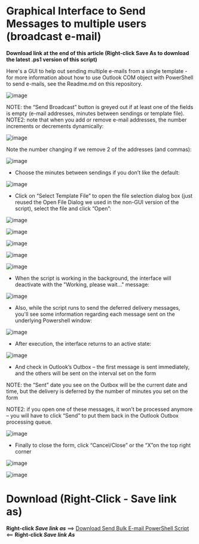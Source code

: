 # Graphical Interface to Send Messages to multiple users (broadcast e-mail)

**Download link at the end of this article (Right-click Save As to download the latest .ps1 version of this script)**

Here's a GUI to help out sending multiple e-mails from a single template - for more information about how to use Outlook COM object with PowerShell to send e-mails, see the Readme.md on this repository.

![image](https://user-images.githubusercontent.com/33433229/173739480-fc9b5d8c-303b-4392-836e-83fd48bd0cd6.png)

NOTE: the “Send Broadcast” button is greyed out if at least one of the fields is empty (e-mail addresses, minutes between sendings or template file). 
NOTE2: note that when you add or remove e-mail addresses, the number increments or decrements dynamically:

![image](https://user-images.githubusercontent.com/33433229/173739595-3214b62f-2060-43d5-9477-8c8fdfb99eee.png)

Note the number changing if we remove 2 of the addresses (and commas):

![image](https://user-images.githubusercontent.com/33433229/173739613-080a512f-0abb-4115-a874-7f5235991791.png)

-	Choose the minutes between sendings if you don’t like the default:

![image](https://user-images.githubusercontent.com/33433229/173739665-d350f375-630f-42c1-9304-9e9a4a827f22.png)

-	Click on “Select Template File” to open the file selection dialog box (just reused the Open File Dialog we used in the non-GUI version of the script), select the file and click “Open”:

![image](https://user-images.githubusercontent.com/33433229/173739780-a6236cbf-c83d-4faf-999c-6134165237d2.png)

![image](https://user-images.githubusercontent.com/33433229/173739785-4925b8f6-c091-4faf-9c5e-ce53563f3f64.png)

![image](https://user-images.githubusercontent.com/33433229/173739797-61c70488-ce4c-460a-a71c-b3175251d5aa.png)

![image](https://user-images.githubusercontent.com/33433229/173739808-13ef6e5e-e420-4188-8d92-76dfbdaa4d2c.png)

![image](https://user-images.githubusercontent.com/33433229/173739816-358a0ec6-2db1-457d-a73c-55f1eb3e3d0d.png)

- When the script is working in the background, the interface will deactivate with the "Working, please wait..." message:

![image](https://user-images.githubusercontent.com/33433229/173739914-ad81349c-711c-46a1-9642-6f8edf6170ec.png)

- Also, while the script runs to send the deferred delivery messages, you'll see some information regarding each message sent on the underlying Powershell window:

![image](https://user-images.githubusercontent.com/33433229/173851840-98817ea3-d243-4355-b83b-0b71e400c67c.png)

- After execution, the interface returns to an active state:

![image](https://user-images.githubusercontent.com/33433229/173739956-0577c866-eb98-4e34-add8-3b5c1aa38cb3.png)

-	And check in Outlook’s Outbox – the first message is sent immediately, and the others will be sent on the interval set on the form 

NOTE: the “Sent” date you see on the Outbox will be the current date and time, but the delivery is deferred by the number of minutes you set on the form

NOTE2: if you open one of these messages, it won’t be processed anymore – you will have to click “Send” to put them back in the Outlook Outbox processing queue.

![image](https://user-images.githubusercontent.com/33433229/173739981-3bf34a29-5ea8-4df9-9584-60b3e2d564fe.png)

-	Finally to close the form, click “Cancel/Close” or the “X”on the top right corner

![image](https://user-images.githubusercontent.com/33433229/173740001-81d848e6-7cd5-4fae-a763-7f752a873722.png)

![image](https://user-images.githubusercontent.com/33433229/173740007-cf35a337-0f05-4d49-bf50-a25de07a1a62.png)



# Download (Right-Click - Save link as)

**Right-click *Save link as*** ==> [Download Send Bulk E-mail PowerShell Script](https://raw.githubusercontent.com/SammyKrosoft/Outlook-PowerShell-send-mail-delay/main/Outlook_BroadCastInterface.ps1) <== **Right-click *Save link As***

